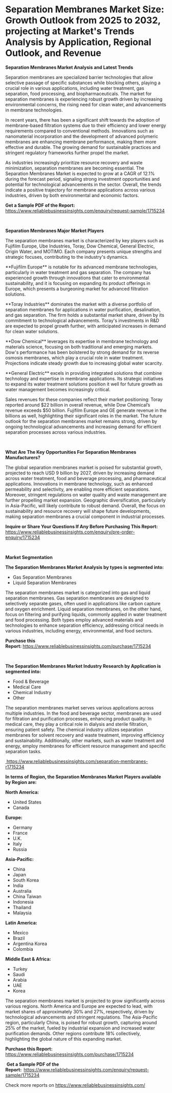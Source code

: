 <p><h1>Separation Membranes Market Size: Growth Outlook from 2025 to 2032, projecting at Market's Trends Analysis by Application, Regional Outlook, and Revenue</h1></p><p><strong>Separation Membranes Market Analysis and Latest Trends</strong></p>
<p><p>Separation membranes are specialized barrier technologies that allow selective passage of specific substances while blocking others, playing a crucial role in various applications, including water treatment, gas separation, food processing, and biopharmaceuticals. The market for separation membranes is experiencing robust growth driven by increasing environmental concerns, the rising need for clean water, and advancements in membrane technologies.</p><p>In recent years, there has been a significant shift towards the adoption of membrane-based filtration systems due to their efficiency and lower energy requirements compared to conventional methods. Innovations such as nanomaterial incorporation and the development of advanced polymeric membranes are enhancing membrane performance, making them more effective and durable. The growing demand for sustainable practices and stringent regulatory frameworks further propel the market.</p><p>As industries increasingly prioritize resource recovery and waste minimization, separation membranes are becoming essential. The Separation Membranes Market is expected to grow at a CAGR of 12.1% during the forecast period, signaling strong investment opportunities and potential for technological advancements in the sector. Overall, the trends indicate a positive trajectory for membrane applications across various industries, driven by both environmental and economic factors.</p></p>
<p><strong>Get a Sample PDF of the Report:&nbsp;</strong> <a href="https://www.reliablebusinessinsights.com/enquiry/request-sample/1715234?utm_campaign=2397&utm_medium=2&utm_source=Github&utm_content=ia&utm_term=16022025&utm_id=separation-membranes">https://www.reliablebusinessinsights.com/enquiry/request-sample/1715234</a></p>
<p>&nbsp;</p>
<p><strong>Separation Membranes Major Market Players</strong></p>
<p><p>The separation membranes market is characterized by key players such as Fujifilm Europe, Ube Industries, Toray, Dow Chemical, General Electric, Origin Water, and MOTIMO. Each company presents unique strengths and strategic focuses, contributing to the industry's dynamics.</p><p>**Fujifilm Europe** is notable for its advanced membrane technologies, particularly in water treatment and gas separation. The company has experienced growth through innovations that cater to environmental sustainability, and it is focusing on expanding its product offerings in Europe, which presents a burgeoning market for advanced filtration solutions.</p><p>**Toray Industries** dominates the market with a diverse portfolio of separation membranes for applications in water purification, desalination, and gas separation. The firm holds a substantial market share, driven by its commitment to technological advancements. Toray's investments in R&D are expected to propel growth further, with anticipated increases in demand for clean water solutions.</p><p>**Dow Chemical** leverages its expertise in membrane technology and materials science, focusing on both traditional and emerging markets. Dow's performance has been bolstered by strong demand for its reverse osmosis membranes, which play a crucial role in water treatment. Projections indicate steady growth due to increasing global water scarcity.</p><p>**General Electric** excels in providing integrated solutions that combine technology and expertise in membrane applications. Its strategic initiatives to expand its water treatment solutions position it well for future growth as water management becomes increasingly critical.</p><p>Sales revenues for these companies reflect their market positioning: Toray reported around $22 billion in overall revenue, while Dow Chemical’s revenue exceeds $50 billion. Fujifilm Europe and GE generate revenue in the billions as well, highlighting their significant roles in the market. The future outlook for the separation membranes market remains strong, driven by ongoing technological advancements and increasing demand for efficient separation processes across various industries.</p></p>
<p>&nbsp;</p>
<p><strong>What Are The Key Opportunities For Separation Membranes Manufacturers?</strong></p>
<p><p>The global separation membranes market is poised for substantial growth, projected to reach USD 9 billion by 2027, driven by increasing demand across water treatment, food and beverage processing, and pharmaceutical applications. Innovations in membrane technology, such as enhanced permeability and selectivity, are enabling more efficient separations. Moreover, stringent regulations on water quality and waste management are further propelling market expansion. Geographic diversification, particularly in Asia-Pacific, will likely contribute to robust demand. Overall, the focus on sustainability and resource recovery will shape future developments, making separation membranes a crucial component in industrial processes.</p></p>
<p><strong>Inquire or Share Your Questions If Any Before Purchasing This Report:</strong> <a href="https://www.reliablebusinessinsights.com/enquiry/pre-order-enquiry/1715234?utm_campaign=2397&utm_medium=2&utm_source=Github&utm_content=ia&utm_term=16022025&utm_id=separation-membranes">https://www.reliablebusinessinsights.com/enquiry/pre-order-enquiry/1715234</a></p>
<p>&nbsp;</p>
<p><strong>Market Segmentation</strong></p>
<p><strong>The Separation Membranes Market Analysis by types is segmented into:</strong></p>
<p><ul><li>Gas Separation Membranes</li><li>Liquid Separation Membranes</li></ul></p>
<p><p>The separation membranes market is categorized into gas and liquid separation membranes. Gas separation membranes are designed to selectively separate gases, often used in applications like carbon capture and oxygen enrichment. Liquid separation membranes, on the other hand, focus on filtering and purifying liquids, commonly applied in water treatment and food processing. Both types employ advanced materials and technologies to enhance separation efficiency, addressing critical needs in various industries, including energy, environmental, and food sectors.</p></p>
<p><strong>Purchase this Report:&nbsp;</strong><a href="https://www.reliablebusinessinsights.com/purchase/1715234?utm_campaign=2397&utm_medium=2&utm_source=Github&utm_content=ia&utm_term=16022025&utm_id=separation-membranes">https://www.reliablebusinessinsights.com/purchase/1715234</a></p>
<p>&nbsp;</p>
<p><strong>The Separation Membranes Market Industry Research by Application is segmented into:</strong></p>
<p><ul><li>Food & Beverage</li><li>Medical Care</li><li>Chemical Industry</li><li>Other</li></ul></p>
<p><p>The separation membranes market serves various applications across multiple industries. In the food and beverage sector, membranes are used for filtration and purification processes, enhancing product quality. In medical care, they play a critical role in dialysis and sterile filtration, ensuring patient safety. The chemical industry utilizes separation membranes for solvent recovery and waste treatment, improving efficiency and sustainability. Additionally, other markets, such as water treatment and energy, employ membranes for efficient resource management and specific separation tasks.</p></p>
<p><a href="https://www.reliablebusinessinsights.com/separation-membranes-r1715234?utm_campaign=2397&utm_medium=2&utm_source=Github&utm_content=ia&utm_term=16022025&utm_id=separation-membranes">&nbsp;https://www.reliablebusinessinsights.com/separation-membranes-r1715234</a></p>
<p><strong>In terms of Region, the Separation Membranes Market Players available by Region are:</strong></p>
<p>
    <p> <strong> North America: </strong>
        <ul>
            <li>United States</li>
            <li>Canada</li>
        </ul>
        </p> 
    <p> <strong> Europe: </strong>
        <ul>
            <li>Germany</li>
            <li>France</li>
            <li>U.K.</li>
            <li>Italy</li>
            <li>Russia</li>
        </ul>
        </p> 
    <p> <strong> Asia-Pacific: </strong>
        <ul>
            <li>China</li>
            <li>Japan</li>
            <li>South Korea</li>
            <li>India</li>
            <li>Australia</li>
            <li>China Taiwan</li>
            <li>Indonesia</li>
            <li>Thailand</li>
            <li>Malaysia</li>
        </ul>
        </p> 
    <p> <strong> Latin America: </strong>
        <ul>
            <li>Mexico</li>
            <li>Brazil</li>
            <li>Argentina Korea</li>
            <li>Colombia</li>
        </ul>
        </p> 
    <p> <strong> Middle East & Africa: </strong>
        <ul>
            <li>Turkey</li>
            <li>Saudi</li>
            <li>Arabia</li>
            <li>UAE</li>
            <li>Korea</li>
        </ul>
    </p>
    </p>
<p><p>The separation membranes market is projected to grow significantly across various regions. North America and Europe are expected to lead, with market shares of approximately 30% and 27%, respectively, driven by technological advancements and stringent regulations. The Asia-Pacific region, particularly China, is poised for robust growth, capturing around 25% of the market, fueled by industrial expansion and increased water purification demands. Other regions contribute 18% collectively, highlighting the global nature of this expanding market.</p></p>
<p><strong>Purchase this Report: </strong><a href="https://www.reliablebusinessinsights.com/purchase/1715234?utm_campaign=2397&utm_medium=2&utm_source=Github&utm_content=ia&utm_term=16022025&utm_id=separation-membranes">https://www.reliablebusinessinsights.com/purchase/1715234</a></p>
<p>&nbsp;<strong>Get a Sample PDF of the Report:&nbsp;&nbsp;</strong><a href="https://www.reliablebusinessinsights.com/enquiry/request-sample/1715234?utm_campaign=2397&utm_medium=2&utm_source=Github&utm_content=ia&utm_term=16022025&utm_id=separation-membranes">https://www.reliablebusinessinsights.com/enquiry/request-sample/1715234</a></p>
<p><strong></strong></p>
<p>Check more reports on <a href="https://www.reliablebusinessinsights.com/?utm_campaign=2397&utm_medium=2&utm_source=Github&utm_content=ia&utm_term=16022025&utm_id=separation-membranes">https://www.reliablebusinessinsights.com/</a></p>